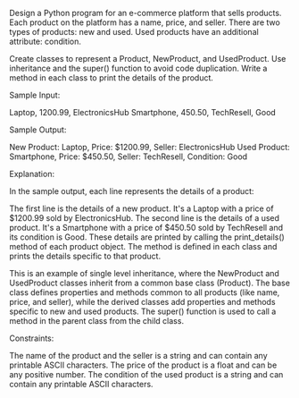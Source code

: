 Design a Python program for an e-commerce platform that sells products. Each product on the platform has a name, price, and seller. There are two types of products: new and used. Used products have an additional attribute: condition.

Create classes to represent a Product, NewProduct, and UsedProduct. Use inheritance and the super() function to avoid code duplication. Write a method in each class to print the details of the product.

Sample Input:

Laptop, 1200.99, ElectronicsHub
Smartphone, 450.50, TechResell, Good

Sample Output:

New Product: Laptop, Price: $1200.99, Seller: ElectronicsHub
Used Product: Smartphone, Price: $450.50, Seller: TechResell, Condition: Good

Explanation:

In the sample output, each line represents the details of a product:

The first line is the details of a new product. It's a Laptop with a price of $1200.99 sold by ElectronicsHub.
The second line is the details of a used product. It's a Smartphone with a price of $450.50 sold by TechResell and its condition is Good.
These details are printed by calling the print_details() method of each product object. The method is defined in each class and prints the details specific to that product.

This is an example of single level inheritance, where the NewProduct and UsedProduct classes inherit from a common base class (Product). The base class defines properties and methods common to all products (like name, price, and seller), while the derived classes add properties and methods specific to new and used products. The super() function is used to call a method in the parent class from the child class.

Constraints:

The name of the product and the seller is a string and can contain any printable ASCII characters.
The price of the product is a float and can be any positive number.
The condition of the used product is a string and can contain any printable ASCII characters.